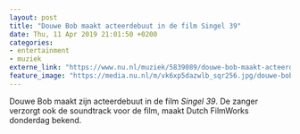 ```yaml
---
layout: post
title: "Douwe Bob maakt acteerdebuut in de film Singel 39"
date: Thu, 11 Apr 2019 21:01:50 +0200
categories: 
- entertainment 
- muziek 
externe_link: "https://www.nu.nl/muziek/5839089/douwe-bob-maakt-acteerdebuut-in-de-film-singel-39.html"
feature_image: "https://media.nu.nl/m/vk6xp5dazwlb_sqr256.jpg/douwe-bob-maakt-acteerdebuut-in-de-film-singel-39.jpg"
---
```


Douwe Bob maakt zijn acteerdebuut in de film <em>Singel 39</em>. De zanger verzorgt ook de soundtrack voor de film, maakt Dutch FilmWorks donderdag bekend.
